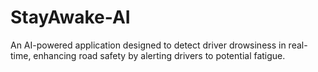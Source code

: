 # StayAwake-AI
An AI-powered application designed to detect driver drowsiness in real-time, enhancing road safety by alerting drivers to potential fatigue.
